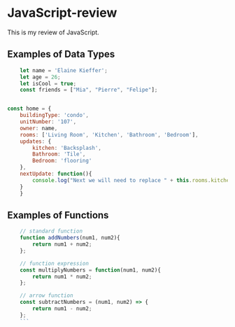 # JavaScript-review
This is my review of JavaScript.

## Examples of Data Types
```javascript
    let name = 'Elaine Kieffer';
    let age = 26;
    let isCool = true;
    const friends = ["Mia", "Pierre", "Felipe"]; 


const home = {
    buildingType: 'condo',
    unitNumber: '107',
    owner: name,
    rooms: ['Living Room', 'Kitchen', 'Bathroom', 'Bedroom'],
    updates: {
        kitchen: 'Backsplash',
        Bathroom: 'Tile',
        Bedroom: 'flooring'
    },
    nextUpdate: function(){
        console.log("Next we will need to replace " + this.rooms.kitchen);
    }
    } 
```
## Examples of Functions
``` javascript
    // standard function
    function addNumbers(num1, num2){
        return num1 + num2;
    };

    // function expression
    const multiplyNumbers = function(num1, num2){
        return num1 * num2;
    };

    // arrow function
    const subtractNumbers = (num1, num2) => {
        return num1 - num2;
    };
    ```